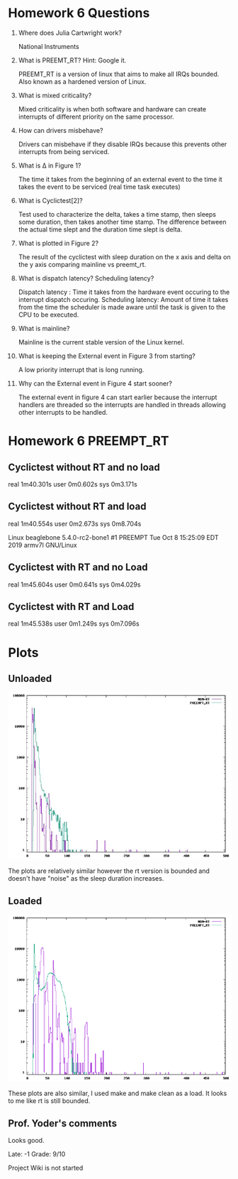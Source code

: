 # Homework 6 Questions

1. Where does Julia Cartwright work?

    National Instruments

2. What is PREEMT_RT? Hint: Google it.

    PREEMT_RT is a version of linux that aims to make all IRQs bounded. Also known as a hardened version of Linux.

3. What is mixed criticality?

    Mixed criticality is when both software and hardware can create interrupts of different priority on the same processor.

4. How can drivers misbehave?

    Drivers can misbehave if they disable IRQs because this prevents other interrupts from being serviced.

5. What is Δ in Figure 1?

    The time it takes from the beginning of an external event to the time it takes the event to be serviced (real time task executes)

6. What is Cyclictest[2]?

    Test used to characterize the delta, takes a time stamp, then sleeps some duration, then takes another time stamp. The difference between the actual time slept and the duration time slept is delta.

7. What is plotted in Figure 2?

    The result of the cyclictest with sleep duration on the x axis and delta on the y axis comparing mainline vs preemt_rt.

8. What is dispatch latency? Scheduling latency?

    Dispatch latency  : Time it takes from the hardware event occuring to the interrupt dispatch occuring.
    Scheduling latency: Amount of time it takes from the time the scheduler is made aware until the task is given to the CPU to be executed.

9. What is mainline?

    Mainline is the current stable version of the Linux kernel.

10. What is keeping the External event in Figure 3 from starting?

    A low priority interrupt that is long running.

11. Why can the External event in Figure 4 start sooner?

    The external event in figure 4 can start earlier because the interrupt handlers are threaded so the interrupts are handled in threads allowing other interrupts to be handled.

# Homework 6 PREEMPT_RT

## Cyclictest without RT and no load

real	1m40.301s
user	0m0.602s
sys	    0m3.171s

## Cyclictest without RT and load

real	1m40.554s
user	0m2.673s
sys	    0m8.704s

Linux beaglebone 5.4.0-rc2-bone1 #1 PREEMPT Tue Oct 8 15:25:09 EDT 2019 armv7l GNU/Linux

## Cyclictest with RT and no Load

real	1m45.604s
user	0m0.641s
sys   	0m4.029s

## Cyclictest with RT and Load

real	1m45.538s
user	0m1.249s
sys	    0m7.096s

# Plots

## Unloaded

![histogramUnloaded](https://github.com/forstezr/embeddedLinuxClass/blob/master/hw06/unloaded.jpg?raw=true "Unloaded histogram")

The plots are relatively similar however the rt version is bounded and doesn't have "noise" as the sleep duration increases.

## Loaded

![histogramloaded](https://github.com/forstezr/embeddedLinuxClass/blob/master/hw06/loaded.png?raw=true "loaded histogram")

These plots are also similar, I used make and make clean as a load. It looks to me like rt is still bounded.

## Prof. Yoder's comments
Looks good.  

Late: -1
Grade:  9/10

Project Wiki is not started 